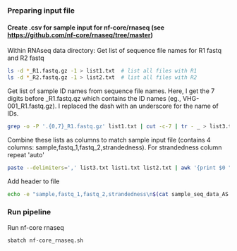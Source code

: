 ### Preparing input file 
#### Create .csv for sample input for nf-core/rnaseq (see https://github.com/nf-core/rnaseq/tree/master)

Within RNAseq data directory: Get list of sequence file names for R1 fastq and R2 fastq 
```bash
ls -d *_R1.fastq.gz -1 > list1.txt  # list all files with R1
ls -d *_R2.fastq.gz -1 > list2.txt  # list all files with R2
```

Get list of sample ID names from sequence file names. Here, I get the 7 digits before _R1.fastq.qz which contains the ID names (eg., VHG-001_R1.fastq.gz). I replaced the dash with an underscore for the name of IDs.
```bash
grep -o -P '.{0,7}_R1.fastq.gz' list1.txt | cut -c-7 | tr - _ > list3.txt
```

Combine these lists as columns to match sample input file (contains 4 columns: sample,fastq_1,fastq_2,strandedness). For strandedness column repeat 'auto'
```bash
paste --delimiters=',' list3.txt list1.txt list2.txt | awk '{print $0 ",auto"}' > sample_seq_data_AS.csv
```

Add header to file
```bash
echo -e "sample,fastq_1,fastq_2,strandedness\n$(cat sample_seq_data_AS.csv)" > sample_seq_data_AS.csv
```

### Run pipeline

Run nf-core rnaseq
```bash
sbatch nf-core_rnaseq.sh
```

